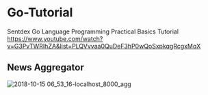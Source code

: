 # Go-Tutorial
Sentdex Go Language Programming Practical Basics Tutorial
https://www.youtube.com/watch?v=G3PvTWRIhZA&list=PLQVvvaa0QuDeF3hP0wQoSxpkqgRcgxMqX

## News Aggregator
![2018-10-15 06_53_16-localhost_8000_agg](https://user-images.githubusercontent.com/3743560/46947233-2f06d600-d048-11e8-95fb-7fd4eaf4d109.png)

